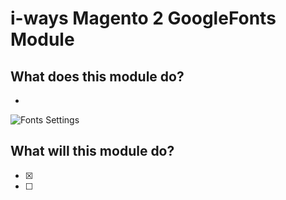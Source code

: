 # i-ways Magento 2 GoogleFonts Module

## What does this module do?

- 

![Fonts Settings](/view/adminhtml/web/images/doc/fonts_settings.jpg)

## What will this module do?

- [X] 
- [ ] 
